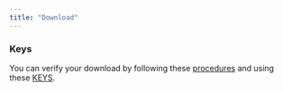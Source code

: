 ```yaml
---
title: "Download"
---
```


### Keys

You can verify your download by following these [procedures](http://www.apache.org/info/verification.html) and using these [KEYS](https://www.apache.org/dist/camel/apache-camel/KEYS).

